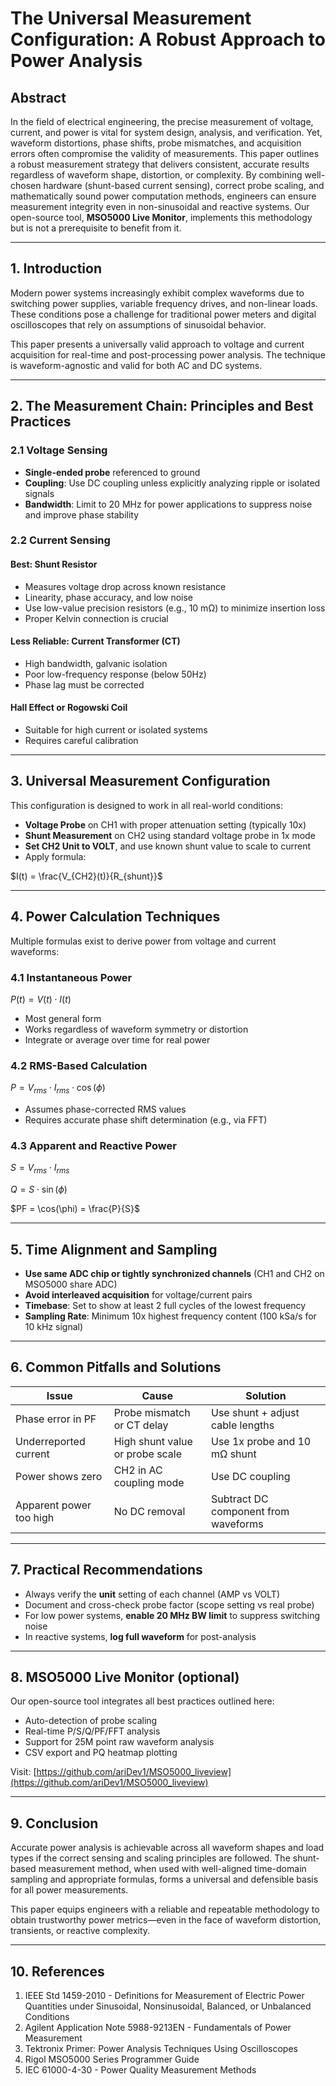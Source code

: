 # The Universal Measurement Configuration: A Robust Approach to Power Analysis

## Abstract

In the field of electrical engineering, the precise measurement of voltage, current, and power is vital for system design, analysis, and verification. Yet, waveform distortions, phase shifts, probe mismatches, and acquisition errors often compromise the validity of measurements. This paper outlines a robust measurement strategy that delivers consistent, accurate results regardless of waveform shape, distortion, or complexity. By combining well-chosen hardware (shunt-based current sensing), correct probe scaling, and mathematically sound power computation methods, engineers can ensure measurement integrity even in non-sinusoidal and reactive systems. Our open-source tool, **MSO5000 Live Monitor**, implements this methodology but is not a prerequisite to benefit from it.

---

## 1. Introduction

Modern power systems increasingly exhibit complex waveforms due to switching power supplies, variable frequency drives, and non-linear loads. These conditions pose a challenge for traditional power meters and digital oscilloscopes that rely on assumptions of sinusoidal behavior. 

This paper presents a universally valid approach to voltage and current acquisition for real-time and post-processing power analysis. The technique is waveform-agnostic and valid for both AC and DC systems.

---

## 2. The Measurement Chain: Principles and Best Practices

### 2.1 Voltage Sensing
- **Single-ended probe** referenced to ground
- **Coupling**: Use DC coupling unless explicitly analyzing ripple or isolated signals
- **Bandwidth**: Limit to 20 MHz for power applications to suppress noise and improve phase stability

### 2.2 Current Sensing

#### Best: Shunt Resistor
- Measures voltage drop across known resistance
- Linearity, phase accuracy, and low noise
- Use low-value precision resistors (e.g., 10 mΩ) to minimize insertion loss
- Proper Kelvin connection is crucial

#### Less Reliable: Current Transformer (CT)
- High bandwidth, galvanic isolation
- Poor low-frequency response (below 50Hz)
- Phase lag must be corrected

#### Hall Effect or Rogowski Coil
- Suitable for high current or isolated systems
- Requires careful calibration

---

## 3. Universal Measurement Configuration

This configuration is designed to work in all real-world conditions:

- **Voltage Probe** on CH1 with proper attenuation setting (typically 10x)
- **Shunt Measurement** on CH2 using standard voltage probe in 1x mode
- **Set CH2 Unit to VOLT**, and use known shunt value to scale to current
- Apply formula:

$I(t) = \frac{V_{CH2}(t)}{R_{shunt}}$

---

## 4. Power Calculation Techniques

Multiple formulas exist to derive power from voltage and current waveforms:

### 4.1 Instantaneous Power

$P(t) = V(t) \cdot I(t)$

- Most general form
- Works regardless of waveform symmetry or distortion
- Integrate or average over time for real power

### 4.2 RMS-Based Calculation

$P = V_{rms} \cdot I_{rms} \cdot \cos(\phi)$

- Assumes phase-corrected RMS values
- Requires accurate phase shift determination (e.g., via FFT)

### 4.3 Apparent and Reactive Power

$S = V_{rms} \cdot I_{rms}$

$Q = S \cdot \sin(\phi)$

$PF = \cos(\phi) = \frac{P}{S}$

---

## 5. Time Alignment and Sampling

- **Use same ADC chip or tightly synchronized channels** (CH1 and CH2 on MSO5000 share ADC)
- **Avoid interleaved acquisition** for voltage/current pairs
- **Timebase**: Set to show at least 2 full cycles of the lowest frequency
- **Sampling Rate**: Minimum 10x highest frequency content (100 kSa/s for 10 kHz signal)

---

## 6. Common Pitfalls and Solutions

| Issue                         | Cause                            | Solution                           |
|------------------------------|----------------------------------|------------------------------------|
| Phase error in PF            | Probe mismatch or CT delay       | Use shunt + adjust cable lengths   |
| Underreported current        | High shunt value or probe scale  | Use 1x probe and 10 mΩ shunt       |
| Power shows zero             | CH2 in AC coupling mode          | Use DC coupling                    |
| Apparent power too high      | No DC removal                    | Subtract DC component from waveforms |

---

## 7. Practical Recommendations

- Always verify the **unit** setting of each channel (AMP vs VOLT)
- Document and cross-check probe factor (scope setting vs real probe)
- For low power systems, **enable 20 MHz BW limit** to suppress switching noise
- In reactive systems, **log full waveform** for post-analysis

---

## 8. MSO5000 Live Monitor (optional)

Our open-source tool integrates all best practices outlined here:
- Auto-detection of probe scaling
- Real-time P/S/Q/PF/FFT analysis
- Support for 25M point raw waveform analysis
- CSV export and PQ heatmap plotting

Visit: [https://github.com/ariDev1/MSO5000_liveview](https://github.com/ariDev1/MSO5000_liveview)

---

## 9. Conclusion

Accurate power analysis is achievable across all waveform shapes and load types if the correct sensing and scaling principles are followed. The shunt-based measurement method, when used with well-aligned time-domain sampling and appropriate formulas, forms a universal and defensible basis for all power measurements.

This paper equips engineers with a reliable and repeatable methodology to obtain trustworthy power metrics—even in the face of waveform distortion, transients, or reactive complexity.

---

## 10. References

1. IEEE Std 1459-2010 - Definitions for Measurement of Electric Power Quantities under Sinusoidal, Nonsinusoidal, Balanced, or Unbalanced Conditions  
2. Agilent Application Note 5988-9213EN - Fundamentals of Power Measurement  
3. Tektronix Primer: Power Analysis Techniques Using Oscilloscopes  
4. Rigol MSO5000 Series Programmer Guide  
5. IEC 61000-4-30 - Power Quality Measurement Methods